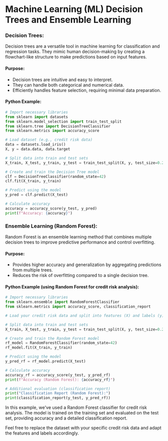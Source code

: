 # Machine Learning (ML) Decision Trees and Ensemble Learning

### Decision Trees:
Decision trees are a versatile tool in machine learning for classification and regression tasks. They mimic human decision-making by creating a flowchart-like structure to make predictions based on input features.

#### Purpose:
- Decision trees are intuitive and easy to interpret.
- They can handle both categorical and numerical data.
- Efficiently handles feature selection, requiring minimal data preparation.

#### Python Example:
```python
# Import necessary libraries
from sklearn import datasets
from sklearn.model_selection import train_test_split
from sklearn.tree import DecisionTreeClassifier
from sklearn.metrics import accuracy_score

# Load dataset (e.g., credit risk data)
data = datasets.load_iris()
X, y = data.data, data.target

# Split data into train and test sets
X_train, X_test, y_train, y_test = train_test_split(X, y, test_size=0.2, random_state=42)

# Create and train the Decision Tree model
clf = DecisionTreeClassifier(random_state=42)
clf.fit(X_train, y_train)

# Predict using the model
y_pred = clf.predict(X_test)

# Calculate accuracy
accuracy = accuracy_score(y_test, y_pred)
print(f"Accuracy: {accuracy}")
```

### Ensemble Learning (Random Forest):
Random Forest is an ensemble learning method that combines multiple decision trees to improve predictive performance and control overfitting.

#### Purpose:
- Provides higher accuracy and generalization by aggregating predictions from multiple trees.
- Reduces the risk of overfitting compared to a single decision tree.

#### Python Example (using Random Forest for credit risk analysis):
```python
# Import necessary libraries
from sklearn.ensemble import RandomForestClassifier
from sklearn.metrics import accuracy_score, classification_report

# Load your credit risk data and split into features (X) and labels (y)

# Split data into train and test sets
X_train, X_test, y_train, y_test = train_test_split(X, y, test_size=0.2, random_state=42)

# Create and train the Random Forest model
rf_model = RandomForestClassifier(random_state=42)
rf_model.fit(X_train, y_train)

# Predict using the model
y_pred_rf = rf_model.predict(X_test)

# Calculate accuracy
accuracy_rf = accuracy_score(y_test, y_pred_rf)
print(f"Accuracy (Random Forest): {accuracy_rf}")

# Additional evaluation (classification report)
print("Classification Report (Random Forest):")
print(classification_report(y_test, y_pred_rf))
```

In this example, we've used a Random Forest classifier for credit risk analysis. The model is trained on the training set and evaluated on the test set, providing accuracy and a detailed classification report.

Feel free to replace the dataset with your specific credit risk data and adapt the features and labels accordingly.